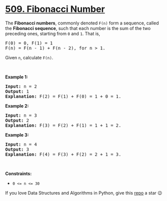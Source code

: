 # [509. Fibonacci Number][title]

<p>The <b>Fibonacci numbers</b>, commonly denoted <code>F(n)</code> form a sequence, called the <b>Fibonacci sequence</b>, such that each number is the sum of the two preceding ones, starting from <code>0</code> and <code>1</code>. That is,</p>
<pre>F(0) = 0, F(1) = 1
F(n) = F(n - 1) + F(n - 2), for n &gt; 1.
</pre>
<p>Given <code>n</code>, calculate <code>F(n)</code>.</p>
<p> </p>
<p><strong>Example 1:</strong></p>
<pre><strong>Input:</strong> n = 2
<strong>Output:</strong> 1
<strong>Explanation:</strong> F(2) = F(1) + F(0) = 1 + 0 = 1.
</pre>
<p><strong>Example 2:</strong></p>
<pre><strong>Input:</strong> n = 3
<strong>Output:</strong> 2
<strong>Explanation:</strong> F(3) = F(2) + F(1) = 1 + 1 = 2.
</pre>
<p><strong>Example 3:</strong></p>
<pre><strong>Input:</strong> n = 4
<strong>Output:</strong> 3
<strong>Explanation:</strong> F(4) = F(3) + F(2) = 2 + 1 = 3.
</pre>
<p> </p>
<p><strong>Constraints:</strong></p>
<ul>
<li><code>0 &lt;= n &lt;= 30</code></li>
</ul>


If you love Data Structures and Algorithms in Python, give this [repo][me] a star :wink:

[title]: https://leetcode.com/problems/fibonacci-number
[me]: https://github.com/bumblebee211196/awesome-python-leetcode